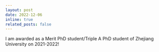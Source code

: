 ```yaml
---
layout: post
date: 2022-12-06
inline: true
related_posts: false
---
```


I am awarded as a Merit PhD student/Triple A PhD student of Zhejiang University on 2021-2022!
